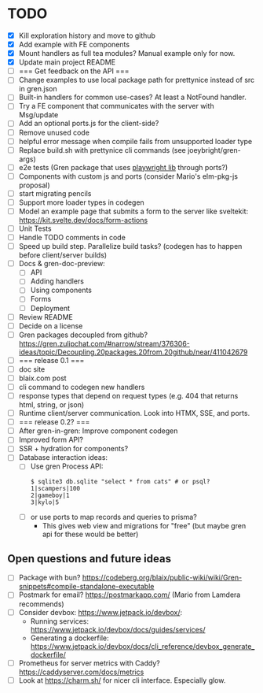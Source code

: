 # TODO

- [X] Kill exploration history and move to github
- [X] Add example with FE components
- [X] Mount handlers as full tea modules? Manual example only for now.
- [X] Update main project README
- [ ] === Get feedback on the API ===
- [ ] Change examples to use local package path for prettynice instead of src in gren.json
- [ ] Built-in handlers for common use-cases? At least a NotFound handler.
- [ ] Try a FE component that communicates with the server with Msg/update
- [ ] Add an optional ports.js for the client-side?
- [ ] Remove unused code
- [ ] helpful error message when compile fails from unsupported loader type
- [ ] Replace build.sh with prettynice cli commands (see joeybright/gren-args)
- [ ] e2e tests (Gren package that uses [playwright lib](https://playwright.dev/docs/library) through ports?)
- [ ] Components with custom js and ports (consider Mario's elm-pkg-js proposal)
- [ ] start migrating pencils
- [ ] Support more loader types in codegen
- [ ] Model an example page that submits a form to the server like sveltekit: https://kit.svelte.dev/docs/form-actions
- [ ] Unit Tests
- [ ] Handle TODO comments in code
- [ ] Speed up build step. Parallelize build tasks? (codegen has to happen before client/server builds)
- [ ] Docs & gren-doc-preview:
  - [ ] API
  - [ ] Adding handlers
  - [ ] Using components
  - [ ] Forms
  - [ ] Deployment
- [ ] Review README
- [ ] Decide on a license
- [ ] Gren packages decoupled from github? https://gren.zulipchat.com/#narrow/stream/376306-ideas/topic/Decoupling.20packages.20from.20github/near/411042679
- [ ] === release 0.1 ===
- [ ] doc site
- [ ] blaix.com post
- [ ] cli command to codegen new handlers
- [ ] response types that depend on request types (e.g. 404 that returns html, string, or json)
- [ ] Runtime client/server communication. Look into HTMX, SSE, and ports.
- [ ] === release 0.2? ===
- [ ] After gren-in-gren: Improve component codegen
- [ ] Improved form API?
- [ ] SSR + hydration for components?
- [ ] Database interaction ideas:
  - [ ] Use gren Process API:
      ```
      $ sqlite3 db.sqlite "select * from cats" # or psql?
      1|scampers|100
      2|gameboy|1
      3|kylo|5
      ```
  - [ ] or use ports to map records and queries to prisma?
    - This gives web view and migrations for "free"
      (but maybe gren api for these would be better)

## Open questions and future ideas

- [ ] Package with bun? https://codeberg.org/blaix/public-wiki/wiki/Gren-snippets#compile-standalone-executable
- [ ] Postmark for email? https://postmarkapp.com/ (Mario from Lamdera recommends)
- [ ] Consider devbox: https://www.jetpack.io/devbox/:
    - Running services: https://www.jetpack.io/devbox/docs/guides/services/
    - Generating a dockerfile: https://www.jetpack.io/devbox/docs/cli_reference/devbox_generate_dockerfile/
- [ ] Prometheus for server metrics with Caddy? https://caddyserver.com/docs/metrics
- [ ] Look at https://charm.sh/ for nicer cli interface. Especially glow.
